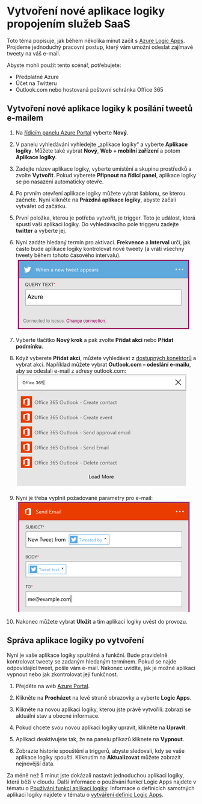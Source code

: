 <properties
    pageTitle="Vytvoření aplikace logiky | Microsoft Azure"
    description="Podívejte se, jak vytvořit aplikaci logiky propojením služeb SaaS."
    authors="jeffhollan"
    manager="dwrede"
    editor=""
    services="logic-apps"
    documentationCenter=""/>

<tags
    ms.service="logic-apps"
    ms.workload="na"
    ms.tgt_pltfrm="na"
    ms.devlang="na"
    ms.topic="get-started-article"
    ms.date="07/16/2016"
    ms.author="jehollan"/>

# Vytvoření nové aplikace logiky propojením služeb SaaS

Toto téma popisuje, jak během několika minut začít s [Azure Logic Apps](app-service-logic-what-are-logic-apps.md). Projdeme jednoduchý pracovní postup, který vám umožní odeslat zajímavé tweety na váš e-mail.

Abyste mohli použít tento scénář, potřebujete:

- Předplatné Azure
- Účet na Twitteru
- Outlook.com nebo hostovaná poštovní schránka Office 365

## Vytvoření nové aplikace logiky k posílání tweetů e-mailem

1. Na [řídicím panelu Azure Portal](https://portal.azure.com) vyberte **Nový**. 
2. V panelu vyhledávání vyhledejte „aplikace logiky“ a vyberte **Aplikace logiky**. Můžete také vybrat **Nový**, **Web + mobilní zařízení** a potom **Aplikace logiky**. 
3. Zadejte název aplikace logiky, vyberte umístění a skupinu prostředků a zvolte **Vytvořit**.  Pokud vyberete **Připnout na řídicí panel**, aplikace logiky se po nasazení automaticky otevře.  
4. Po prvním otevření aplikace logiky můžete vybrat šablonu, se kterou začnete.  Nyní klikněte na **Prázdná aplikace logiky**, abyste začali vytvářet od začátku. 
1. První položka, kterou je potřeba vytvořit, je trigger.  Toto je událost, která spustí vaši aplikaci logiky.  Do vyhledávacího pole triggeru zadejte **twitter** a vyberte jej.
7. Nyní zadáte hledaný termín pro aktivaci.  **Frekvence** a **Interval** určí, jak často bude aplikace logiky kontrolovat nové tweety (a vrátí všechny tweety během tohoto časového intervalu).
    ![Vyhledávání na Twitteru](./media/app-service-logic-create-a-logic-app/twittersearch.png)

5. Vyberte tlačítko **Nový krok** a pak zvolte **Přidat akci** nebo **Přidat podmínku**.
6. Když vyberete **Přidat akci**, můžete vyhledávat z [dostupných konektorů](../connectors/apis-list.md) a vybrat akci. Například můžete vybrat **Outlook.com – odeslání e-mailu**, aby se odeslali e-mail z adresy outlook.com:  
    ![Akce](./media/app-service-logic-create-a-logic-app/actions.png)

7. Nyní je třeba vyplnit požadované parametry pro e-mail:  ![Parametry](./media/app-service-logic-create-a-logic-app/parameters.png)

8. Nakonec můžete vybrat **Uložit** a tím aplikaci logiky uvést do provozu.

## Správa aplikace logiky po vytvoření

Nyní je vaše aplikace logiky spuštěná a funkční. Bude pravidelně kontrolovat tweety se zadaným hledaným termínem. Pokud se najde odpovídající tweet, pošle vám e-mail. Nakonec uvidíte, jak je možné aplikaci vypnout nebo jak zkontrolovat její funkčnost.

1. Přejděte na web [Azure Portal](https://portal.azure.com).

1. Klikněte na **Procházet** na levé straně obrazovky a vyberte **Logic Apps**.

2. Klikněte na novou aplikaci logiky, kterou jste právě vytvořili: zobrazí se aktuální stav a obecné informace.

3. Pokud chcete svou novou aplikaci logiky upravit, klikněte na **Upravit**.

5. Aplikaci deaktivujete tak, že na panelu příkazů kliknete na **Vypnout**.

1. Zobrazte historie spouštění a triggerů, abyste sledovali, kdy se vaše aplikace logiky spouští.  Kliknutím na **Aktualizovat** můžete zobrazit nejnovější data.

Za méně než 5 minut jste dokázali nastavit jednoduchou aplikaci logiky, která běží v cloudu. Další informace o používání funkcí Logic Apps najdete v tématu o [Používání funkcí aplikací logiky]. Informace o definicích samotných aplikaci logiky najdete v tématu o [vytváření definic Logic Apps](app-service-logic-author-definitions.md).

<!-- Shared links -->
[portál Azure]: https://portal.azure.com
[Používání funkcí aplikací logiky]: app-service-logic-create-a-logic-app.md



<!---HONumber=Aug16_HO4-->



